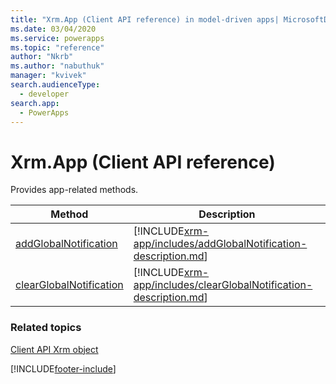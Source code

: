 ```yaml
---
title: "Xrm.App (Client API reference) in model-driven apps| MicrosoftDocs"
ms.date: 03/04/2020
ms.service: powerapps
ms.topic: "reference"
author: "Nkrb"
ms.author: "nabuthuk"
manager: "kvivek"
search.audienceType: 
  - developer
search.app: 
  - PowerApps
---
```

# Xrm.App (Client API reference)

Provides app-related methods. 

|Method |Description |
|---|---|
|[addGlobalNotification](xrm-app/addGlobalNotification.md)|[!INCLUDE[xrm-app/includes/addGlobalNotification-description.md](xrm-app/includes/addGlobalNotification-description.md)]|
|[clearGlobalNotification](xrm-app/clearGlobalNotification.md)|[!INCLUDE[xrm-app/includes/clearGlobalNotification-description.md](xrm-app/includes/clearGlobalNotification-description.md)]|


### Related topics

[Client API Xrm object](../clientapi-xrm.md)





[!INCLUDE[footer-include](../../../../includes/footer-banner.md)]